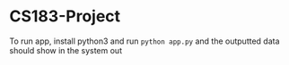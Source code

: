 # CS183-Project
To run app, install python3 and run
```python app.py```
and the outputted data should show in the system out

